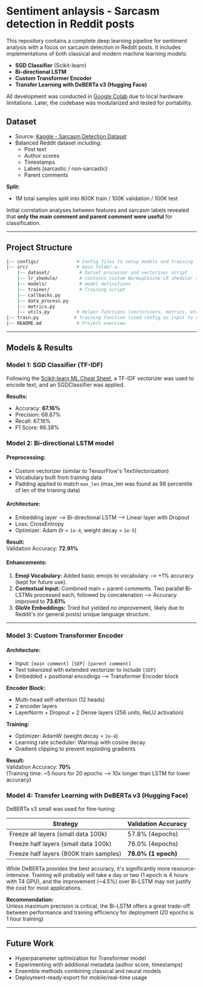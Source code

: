 # Sentiment anlaysis - Sarcasm detection in Reddit posts

This repository contains a complete deep learning pipeline for sentiment analysis with a focus on sarcasm detection in Reddit posts. It includes implementations of both classical and modern machine learning models:

- **SGD Classifier** (Scikit-learn)
- **Bi-directional LSTM**
- **Custom Transformer Encoder**
- **Transfer Learning with DeBERTa v3 (Hugging Face)**

All development was conducted in [Google Colab](https://colab.research.google.com/drive/15iZQnqvSXk87S-Ozw3PKBM6qHr8A74PM#scrollTo=d-Q4HB1C20Ds) due to local hardware limitations. Later, the codebase was modularized and tested for portability.



## Dataset

- Source: [Kaggle - Sarcasm Detection Dataset](https://www.kaggle.com/datasets/danofer/sarcasm)
- Balanced Reddit dataset including:
  - Post text
  - Author scores
  - Timestamps
  - Labels (sarcastic / non-sarcastic)
  - Parent comments

**Split:**
- 1M total samples  split into 800K train / 100K validation / 100K test

Initial correlation analyses between features and sarcasm labels revealed that **only the main comment and parent comment were useful** for classification.

---


## Project Structure

```bash
|-- configs/              # Config files to setup models and training
|-- src/                  # main folder w
    |-- dataset/           # Datset processor and vectoriser script 
    |-- lr_shedule/        # contains custom WarmupCosine LR sheduler script 
    |-- models/            # model definitions 
    |-- trainer/           # Training script
    |-- callbacks.py
    |-- data_process.py
    |-- metrics.py
    |-- utils.py          # Helper functions (vectorizers, metrics, etc.)
|-- train.py             # training function (used config as input to choose the model and perform the trainig)
|-- README.md             # Project overview
```

---
## Models & Results

### Model 1: SGD Classifier (TF-IDF)
Following the [Scikit-learn ML Cheat Sheet](https://scikit-learn.org/stable/tutorial/machine_learning_map/index.html), a TF-IDF vectorizer was used to encode text, and an SGDClassifier was applied.

**Results:**
- Accuracy: **67.16%**
- Precision: 68.87%
- Recall: 67.16%
- F1 Score: 66.38%


### Model 2: Bi-directional LSTM model 

#### Preprocessing:
- Custom vectorizer (similar to TensorFlow's TextVectorization)
- Vocabulary built from training data
- Padding applied to match `max_len` (max_len was found as 98 percentile of len of the trianing data)

#### Architecture:
- Embedding layer -->  Bi-directional LSTM --> Linear layer with Dropout
- Loss: CrossEntropy
- Optimizer: Adam (lr = `1e-4`, weight decay = `1e-5`)

**Result:**  
Validation Accuracy: **72.91%**

#### Enhancements:
1. **Emoji Vocabulary:** Added basic emojis to vocabulary --> +1% accuracy (kept for future use).
2. **Contextual Input:** Combined main + parent comments. Two parallel Bi-LSTMs processed each, followed by concatenation --> Accuracy improved to **73.61%**
3. **GloVe Embeddings:** Tried but yielded no improvement, likely due to Reddit's  (or general posts) unique language structure.

---

### Model 3: Custom Transformer Encoder

#### Architecture:
- Input: `[main comment] [SEP] [parent comment]`
- Text tokenized with extended vectorizer to include `[SEP]`
- Embedded + positional encodings --> Transformer Encoder block

**Encoder Block:**
- Multi-head self-attention (12 heads)
- 2 encoder layers
- LayerNorm + Dropout + 2 Dense layers (256 units, ReLU activation)

**Training:**
- Optimizer: AdamW (weight decay = `2e-4`)
- Learning rate scheduler: Warmup with cosine decay
- Gradient clipping to prevent exploding gradients

**Result:**  
Validation Accuracy: **70%**  
(Training time: ~5 hours for 20 epochs --> 10x longer than LSTM for lower accuracy)


### Model 4: Transfer Learning with DeBERTa v3 (Hugging Face)

DeBERTa v3 small was used for fine-tuning:

| Strategy                         | Validation Accuracy |
|----------------------------------|---------------------|
| Freeze all layers (small data 100k)   | 57.8% (4epochs)               |
| Freeze half layers (small data 100k)  | 76.0% (4epochs)              |
| Freeze half layers (800K train samples) | **78.0% (1 epoch)** |

While DeBERTa provides the best accuracy, it's significantly more resource-intensive. Training will probably will take a day or two (1 epoch is 4 hours with T4 GPU), and the improvement (~4.5%) over Bi-LSTM may not justify the cost for most applications.

**Recommendation:**  
Unless maximum precision is critical, the Bi-LSTM offers a great trade-off between performance and training efficiency for deployment (20 epochs is 1 hour training)

---


## Future Work
- Hyperparameter optimization for Transformer model
- Experimenting with additional metadata (author score, timestamps)
- Ensemble methods combining classical and neural models
- Deployment-ready export for mobile/real-time usage
